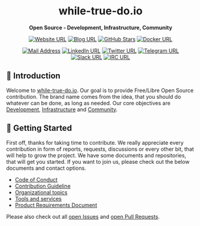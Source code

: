 <div align="center">

<!-- TODO: logo in 200x200 here -->

# while-true-do.io

**Open Source - Development, Infrastructure, Community**

[![Website URL](https://img.shields.io/static/v1?style=flat&label=Site&message=while-true-do.io)](https://while-true-do.io)
[![Blog URL](https://img.shields.io/static/v1?style=flat&label=Blog&message=blog.while-true-do.io)](https://blog.while-true-do.io)
[![GitHub Stars](https://img.shields.io/github/stars/whiletruedoio?color=lightgrey&label=GitHub%20Stars)](https://github.com/whiletruedoio)
[![Docker URL](https://img.shields.io/static/v1?style=flat&logo=Docker&label=Docker&message=whiletruedoio)](https://hub.docker.com/u/whiletruedoio)

[![Mail Address](https://img.shields.io/static/v1?style=flat&label=Mail&message=hello%40while-true-do.io)](mailto:hello@while-true-do.io)
[![LinkedIn URL](https://img.shields.io/static/v1?style=flat&logo=LinkedIn&label=LinkedIn&message=whiletruedoio)](https://linkedin.com/company/whiletruedoio)
[![Twitter URL](https://img.shields.io/static/v1?style=flat&logo=Twitter&label=Twitter&message=%40whiletruedoio)](https://twitter.com/whiletruedoio)
[![Telegram URL](https://img.shields.io/static/v1?style=flat&logo=Telegram&label=Telegram&message=Chat)](https://t.me/whiletruedoio)
[![Slack URL](https://img.shields.io/static/v1?style=flat&logo=Slack&label=Slack&message=Chat)](https://whiletruedoio.slack.com)
[![IRC URL](https://img.shields.io/static/v1?style=flat&label=libera.chat&message=IRC)](https://web.libera.chat/gamja/#whiletruedo)

</div>

## :book: Introduction

Welcome to [while-true-do.io](https://while-true-do.io). Our goal is to provide
Free/Libre Open Source contribution. The brand name comes from the idea, that
you should do whatever can be done, as long as needed. Our core objectives are
[Development](https://github.com/whiletruedoio/organization/blob/main/docs/PRD_GENERAL.md#development),
[Infrastructure](https://github.com/whiletruedoio/organization/blob/main/docs/PRD_GENERAL.md#infrastructure)
and [Community](https://github.com/whiletruedoio/organization/blob/main/docs/PRD_GENERAL.md#community).

## :rocket: Getting Started

First off, thanks for taking time to contribute. We really appreciate every
contribution in form of reports, requests, discussions or every other bit, that
will help to grow the project. We have some documents and repositories, that
will get you started. If you want to join us, please check out the below
documents and contact options.

- [Code of Conduct](https://github.com/whiletruedoio/.github/blob/main/docs/CODE_OF_CONDUCT.md)
- [Contribution Guideline](https://github.com/whiletruedoio/.github/blob/main/docs/CONTRIBUTING.md)
- [Organizational topics](https://github.com/whiletruedoio/organization)
- [Tools and services](https://github.com/whiletruedoio/tooling)
- [Product Requirements Document](https://github.com/whiletruedoio/organization/blob/main/docs/PRD_GENERAL.md)

Please also check out all
[open Issues](https://github.com/issues?q=is%3Aopen+is%3Aissue+org%3Awhiletruedoio+archived%3Afalse)
and
[open Pull Requests](https://github.com/pulls?q=is%3Aopen+is%3Apr+org%3Awhiletruedoio+archived%3Afalse).
